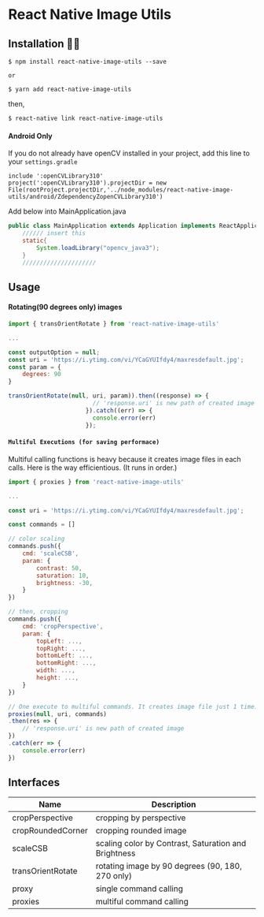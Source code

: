 # React Native Image Utils

## Installation 🚀🚀

```
$ npm install react-native-image-utils --save

or

$ yarn add react-native-image-utils
```

then,
```
$ react-native link react-native-image-utils
```



#### Android Only

If you do not already have openCV installed in your project, add this line to your `settings.gradle`

```
include ':openCVLibrary310'
project(':openCVLibrary310').projectDir = new File(rootProject.projectDir,'../node_modules/react-native-image-utils/android/ZdependencyZopenCVLibrary310')
```

Add below into MainApplication.java
```java
public class MainApplication extends Application implements ReactApplication {
    ////// insert this
    static{
        System.loadLibrary("opencv_java3");
    }
    /////////////////////
```

## Usage

#### Rotating(90 degrees only) images
```javascript
import { transOrientRotate } from 'react-native-image-utils'

...

const outputOption = null;
const uri = 'https://i.ytimg.com/vi/YCaGYUIfdy4/maxresdefault.jpg';
const param = {
    degrees: 90
}

transOrientRotate(null, uri, param)).then((response) => {                        
                        // 'response.uri' is new path of created image
                      }).catch((err) => {
                        console.error(err)
                      });

```

#### `Multiful Executions (for saving performace)`
Multiful calling functions is heavy because it creates image files in each calls. Here is the way efficientious. (It runs in order.)

```javascript
import { proxies } from 'react-native-image-utils'

...

const uri = 'https://i.ytimg.com/vi/YCaGYUIfdy4/maxresdefault.jpg';

const commands = []

// color scaling
commands.push({
    cmd: 'scaleCSB',
    param: {
        contrast: 50,
        saturation: 10,
        brightness: -30,
    }
})

// then, cropping
commands.push({
    cmd: 'cropPerspective',
    param: {
        topLeft: ...,
        topRight: ...,
        bottomLeft: ...,
        bottomRight: ...,
        width: ...,
        height: ...,
    }
})

// One execute to multiful commands. It creates image file just 1 time.
proxies(null, uri, commands)
.then(res => {
    // 'response.uri' is new path of created image
})
.catch(err => {
    console.error(err)
})

```

## Interfaces
Name | Description
------ | -----------
cropPerspective | cropping by perspective
cropRoundedCorner | cropping rounded image
scaleCSB | scaling color by Contrast, Saturation and Brightness
transOrientRotate | rotating image by 90 degrees (90, 180, 270 only)
proxy | single command calling
proxies | multiful command calling
